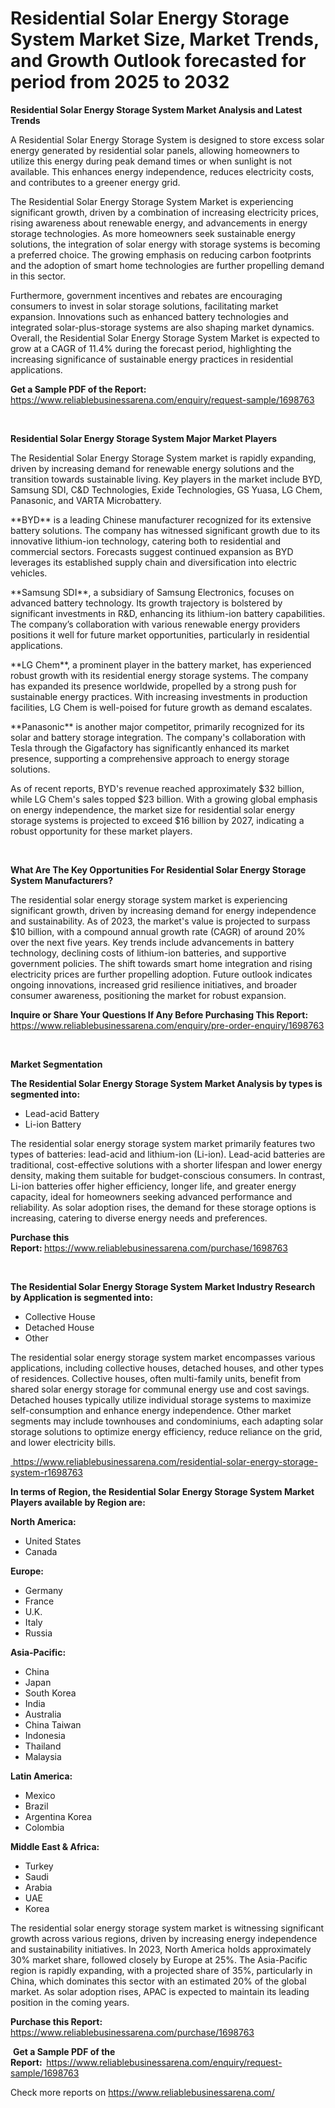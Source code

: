 <p><h1>Residential Solar Energy Storage System Market Size, Market Trends, and Growth Outlook forecasted for period from 2025 to 2032</h1></p><p><strong>Residential Solar Energy Storage System Market Analysis and Latest Trends</strong></p>
<p><p>A Residential Solar Energy Storage System is designed to store excess solar energy generated by residential solar panels, allowing homeowners to utilize this energy during peak demand times or when sunlight is not available. This enhances energy independence, reduces electricity costs, and contributes to a greener energy grid. </p><p>The Residential Solar Energy Storage System Market is experiencing significant growth, driven by a combination of increasing electricity prices, rising awareness about renewable energy, and advancements in energy storage technologies. As more homeowners seek sustainable energy solutions, the integration of solar energy with storage systems is becoming a preferred choice. The growing emphasis on reducing carbon footprints and the adoption of smart home technologies are further propelling demand in this sector.</p><p>Furthermore, government incentives and rebates are encouraging consumers to invest in solar storage solutions, facilitating market expansion. Innovations such as enhanced battery technologies and integrated solar-plus-storage systems are also shaping market dynamics. Overall, the Residential Solar Energy Storage System Market is expected to grow at a CAGR of 11.4% during the forecast period, highlighting the increasing significance of sustainable energy practices in residential applications.</p></p>
<p><strong>Get a Sample PDF of the Report:&nbsp;</strong> <a href="https://www.reliablebusinessarena.com/enquiry/request-sample/1698763?utm_campaign=1912&utm_medium=2&utm_source=Github&utm_content=ia&utm_term=09012025&utm_id=residential-solar-energy-storage-system">https://www.reliablebusinessarena.com/enquiry/request-sample/1698763</a></p>
<p>&nbsp;</p>
<p><strong>Residential Solar Energy Storage System Major Market Players</strong></p>
<p><p>The Residential Solar Energy Storage System market is rapidly expanding, driven by increasing demand for renewable energy solutions and the transition towards sustainable living. Key players in the market include BYD, Samsung SDI, C&D Technologies, Exide Technologies, GS Yuasa, LG Chem, Panasonic, and VARTA Microbattery.</p><p>**BYD** is a leading Chinese manufacturer recognized for its extensive battery solutions. The company has witnessed significant growth due to its innovative lithium-ion technology, catering both to residential and commercial sectors. Forecasts suggest continued expansion as BYD leverages its established supply chain and diversification into electric vehicles.</p><p>**Samsung SDI**, a subsidiary of Samsung Electronics, focuses on advanced battery technology. Its growth trajectory is bolstered by significant investments in R&D, enhancing its lithium-ion battery capabilities. The company’s collaboration with various renewable energy providers positions it well for future market opportunities, particularly in residential applications.</p><p>**LG Chem**, a prominent player in the battery market, has experienced robust growth with its residential energy storage systems. The company has expanded its presence worldwide, propelled by a strong push for sustainable energy practices. With increasing investments in production facilities, LG Chem is well-poised for future growth as demand escalates.</p><p>**Panasonic** is another major competitor, primarily recognized for its solar and battery storage integration. The company's collaboration with Tesla through the Gigafactory has significantly enhanced its market presence, supporting a comprehensive approach to energy storage solutions.</p><p>As of recent reports, BYD's revenue reached approximately $32 billion, while LG Chem's sales topped $23 billion. With a growing global emphasis on energy independence, the market size for residential solar energy storage systems is projected to exceed $16 billion by 2027, indicating a robust opportunity for these market players.</p></p>
<p>&nbsp;</p>
<p><strong>What Are The Key Opportunities For Residential Solar Energy Storage System Manufacturers?</strong></p>
<p><p>The residential solar energy storage system market is experiencing significant growth, driven by increasing demand for energy independence and sustainability. As of 2023, the market's value is projected to surpass $10 billion, with a compound annual growth rate (CAGR) of around 20% over the next five years. Key trends include advancements in battery technology, declining costs of lithium-ion batteries, and supportive government policies. The shift towards smart home integration and rising electricity prices are further propelling adoption. Future outlook indicates ongoing innovations, increased grid resilience initiatives, and broader consumer awareness, positioning the market for robust expansion.</p></p>
<p><strong>Inquire or Share Your Questions If Any Before Purchasing This Report:</strong> <a href="https://www.reliablebusinessarena.com/enquiry/pre-order-enquiry/1698763?utm_campaign=1912&utm_medium=2&utm_source=Github&utm_content=ia&utm_term=09012025&utm_id=residential-solar-energy-storage-system">https://www.reliablebusinessarena.com/enquiry/pre-order-enquiry/1698763</a></p>
<p>&nbsp;</p>
<p><strong>Market Segmentation</strong></p>
<p><strong>The Residential Solar Energy Storage System Market Analysis by types is segmented into:</strong></p>
<p><ul><li>Lead-acid Battery</li><li>Li-ion Battery</li></ul></p>
<p><p>The residential solar energy storage system market primarily features two types of batteries: lead-acid and lithium-ion (Li-ion). Lead-acid batteries are traditional, cost-effective solutions with a shorter lifespan and lower energy density, making them suitable for budget-conscious consumers. In contrast, Li-ion batteries offer higher efficiency, longer life, and greater energy capacity, ideal for homeowners seeking advanced performance and reliability. As solar adoption rises, the demand for these storage options is increasing, catering to diverse energy needs and preferences.</p></p>
<p><strong>Purchase this Report:&nbsp;</strong><a href="https://www.reliablebusinessarena.com/purchase/1698763?utm_campaign=1912&utm_medium=2&utm_source=Github&utm_content=ia&utm_term=09012025&utm_id=residential-solar-energy-storage-system">https://www.reliablebusinessarena.com/purchase/1698763</a></p>
<p>&nbsp;</p>
<p><strong>The Residential Solar Energy Storage System Market Industry Research by Application is segmented into:</strong></p>
<p><ul><li>Collective House</li><li>Detached House</li><li>Other</li></ul></p>
<p><p>The residential solar energy storage system market encompasses various applications, including collective houses, detached houses, and other types of residences. Collective houses, often multi-family units, benefit from shared solar energy storage for communal energy use and cost savings. Detached houses typically utilize individual storage systems to maximize self-consumption and enhance energy independence. Other market segments may include townhouses and condominiums, each adapting solar storage solutions to optimize energy efficiency, reduce reliance on the grid, and lower electricity bills.</p></p>
<p><a href="https://www.reliablebusinessarena.com/residential-solar-energy-storage-system-r1698763?utm_campaign=1912&utm_medium=2&utm_source=Github&utm_content=ia&utm_term=09012025&utm_id=residential-solar-energy-storage-system">&nbsp;https://www.reliablebusinessarena.com/residential-solar-energy-storage-system-r1698763</a></p>
<p><strong>In terms of Region, the Residential Solar Energy Storage System Market Players available by Region are:</strong></p>
<p>
    <p> <strong> North America: </strong>
        <ul>
            <li>United States</li>
            <li>Canada</li>
        </ul>
        </p> 
    <p> <strong> Europe: </strong>
        <ul>
            <li>Germany</li>
            <li>France</li>
            <li>U.K.</li>
            <li>Italy</li>
            <li>Russia</li>
        </ul>
        </p> 
    <p> <strong> Asia-Pacific: </strong>
        <ul>
            <li>China</li>
            <li>Japan</li>
            <li>South Korea</li>
            <li>India</li>
            <li>Australia</li>
            <li>China Taiwan</li>
            <li>Indonesia</li>
            <li>Thailand</li>
            <li>Malaysia</li>
        </ul>
        </p> 
    <p> <strong> Latin America: </strong>
        <ul>
            <li>Mexico</li>
            <li>Brazil</li>
            <li>Argentina Korea</li>
            <li>Colombia</li>
        </ul>
        </p> 
    <p> <strong> Middle East & Africa: </strong>
        <ul>
            <li>Turkey</li>
            <li>Saudi</li>
            <li>Arabia</li>
            <li>UAE</li>
            <li>Korea</li>
        </ul>
    </p>
    </p>
<p><p>The residential solar energy storage system market is witnessing significant growth across various regions, driven by increasing energy independence and sustainability initiatives. In 2023, North America holds approximately 30% market share, followed closely by Europe at 25%. The Asia-Pacific region is rapidly expanding, with a projected share of 35%, particularly in China, which dominates this sector with an estimated 20% of the global market. As solar adoption rises, APAC is expected to maintain its leading position in the coming years.</p></p>
<p><strong>Purchase this Report: </strong><a href="https://www.reliablebusinessarena.com/purchase/1698763?utm_campaign=1912&utm_medium=2&utm_source=Github&utm_content=ia&utm_term=09012025&utm_id=residential-solar-energy-storage-system">https://www.reliablebusinessarena.com/purchase/1698763</a></p>
<p>&nbsp;<strong>Get a Sample PDF of the Report:&nbsp;&nbsp;</strong><a href="https://www.reliablebusinessarena.com/enquiry/request-sample/1698763?utm_campaign=1912&utm_medium=2&utm_source=Github&utm_content=ia&utm_term=09012025&utm_id=residential-solar-energy-storage-system">https://www.reliablebusinessarena.com/enquiry/request-sample/1698763</a></p>
<p><strong></strong></p>
<p>Check more reports on <a href="https://www.reliablebusinessarena.com/?utm_campaign=1912&utm_medium=2&utm_source=Github&utm_content=ia&utm_term=09012025&utm_id=residential-solar-energy-storage-system">https://www.reliablebusinessarena.com/</a></p>